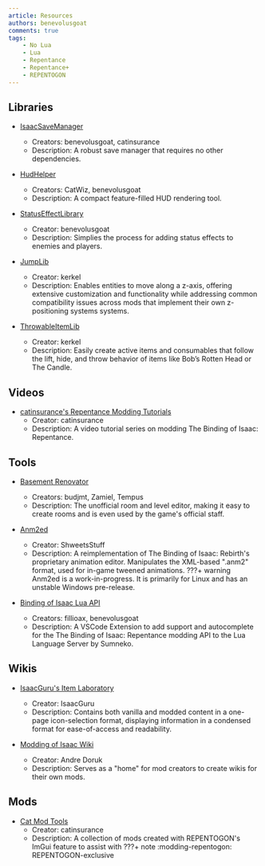 ```yaml
---
article: Resources
authors: benevolusgoat
comments: true
tags:
    - No Lua
    - Lua
    - Repentance
    - Repentance+
    - REPENTOGON
---
```


## Libraries

- [IsaacSaveManager](https://github.com/catinsurance/IsaacSaveManager)
	- Creators: benevolusgoat, catinsurance
	- Description: A robust save manager that requires no other dependencies.

- [HudHelper](https://github.com/BenevolusGoat/hud-helper)<br>
	- Creators: CatWiz, benevolusgoat<br>
	- Description: A compact feature-filled HUD rendering tool.

- [StatusEffectLibrary](https://github.com/BenevolusGoat/status-effect-library)<br>
	- Creator: benevolusgoat<br>
	- Description: Simplies the process for adding status effects to enemies and players.

- [JumpLib](https://kerkeland.gitbook.io/jumplib)<br>
	- Creator: kerkel<br>
	- Description: Enables entities to move along a z-axis, offering extensive customization and functionality while addressing common compatibility issues across mods that implement their own z-positioning systems systems.

- [ThrowableItemLib](https://github.com/drpandacat/ThrowableItemLib)<br>
	- Creator: kerkel<br>
	- Description: Easily create active items and consumables that follow the lift, hide, and throw behavior of items like Bob’s Rotten Head or The Candle.

## Videos

- [catinsurance's Repentance Modding Tutorials](https://youtu.be/rukHB48olG8?si=NJYemDUW5CT3eQkp)<br>
	- Creator: catinsurance<br>
	- Description: A video tutorial series on modding The Binding of Isaac: Repentance.

## Tools

- [Basement Renovator](https://github.com/Basement-Renovator/basement-renovator)<br>
	- Creators: budjmt, Zamiel, Tempus<br>
	- Description: The unofficial room and level editor, making it easy to create rooms and is even used by the game's official staff.

- [Anm2ed](https://github.com/ShweetsStuff/anm2ed)<br>
	- Creator: ShweetsStuff<br>
	- Description: A reimplementation of The Binding of Isaac: Rebirth's proprietary animation editor. Manipulates the XML-based ".anm2" format, used for in-game tweened animations.
	???+ warning
		Anm2ed is a work-in-progress. It is primarily for Linux and has an unstable Windows pre-release.

- [Binding of Isaac Lua API](https://marketplace.visualstudio.com/items?itemName=Filloax.isaac-lua-api-vscode)<br>
	- Creators: fillioax, benevolusgoat<br>
	- Description: A VSCode Extension to add support and autocomplete for the The Binding of Isaac: Repentance modding API to the Lua Language Server by Sumneko.

## Wikis

- [IsaacGuru's Item Laboratory](https://isaacguru.com/)<br>
	- Creator: IsaacGuru<br>
	- Description: Contains both vanilla and modded content in a one-page icon-selection format, displaying information in a condensed format for ease-of-access and readability.

- [Modding of Isaac Wiki](https://moddingofisaac.wiki.gg/wiki/Modding_of_Isaac_Wiki)<br>
	- Creator: Andre Doruk<br>
	- Description: Serves as a "home" for mod creators to create wikis for their own mods.

## Mods

- [Cat Mod Tools](https://steamcommunity.com/workshop/filedetails/?id=3190954288)<br>
	- Creator: catinsurance<br>
	- Description: A collection of mods created with REPENTOGON's ImGui feature to assist with
	???+ note
		:modding-repentogon: REPENTOGON-exclusive